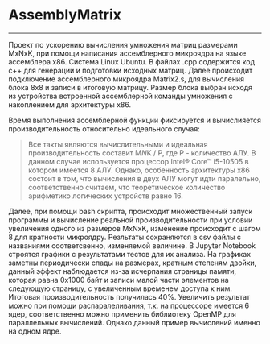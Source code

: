 # AssemblyMatrix
__________________________________________________________________

Проект по ускорению вычисления умножения матриц размерами MxNxK, при помощи написания ассемблерного микроядра на языке ассемблера x86. 
Система Linux Ubuntu. 
В файлах .cpp содержится код c++ для генерации и подготовки исходных матриц. Далее происходит подключение ассемблерного микроядра Matrix2.s, для вычисления блока 8х8 и записи в итоговую матрицу. Размер блока выбран исходя из устройства встроенной ассемблерной команды умножения с накоплением для архитектуры x86.

Время выполнения ассемблерной функции фиксируется и вычислияется производительность относительно идеального случая:
>Все такты являются вычислительными и идеальная производительность составит M*N*K / P, где P - количество АЛУ. В данном случае используется процессор Intel® Core™ i5-10505
>в котором имеется 8 АЛУ. Однако, особенность архитектуры х86 состоит в том, что вычисления в двух АЛУ могут идти паралельно, соответственно считаем, что теоретическое количество арифметико логических устройств равно 16.

Далее, при помощи bash скрипта, происходит множественный запуск программы и вычисление реальной производительности при условии увеличения 
одного из размеров MxNxK, изменение происходит с шагом 8 для кратности микроядру. Резльтаты сохраняются в csv файлы с названиями соответсвенно, изменяемой величине. 
В Jupyter Notebook строятся графики с результатами тестов для их анализа. На графиках заметны периодически спады на размерах, кратным степеням двойки, данный эффект наблюдается из-за исчерпания страницы памяти, которая равна 0х1000 байт и записи малой части элементов на следующую страницу, с увеличенным временем доступа к ним.
Итоговая производительность получилась 40%. Увеличить результат можно при помощи распаралеливания, т.к. на процессоре имеется 6 ядер, соответственно можно применить библиотеку OpenMP для параллельных вычислений. Однако данный пример вычислений именно на одном ядре.
